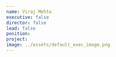 ```yaml
---
name: Viraj Mehta
executive: false
director: false
lead: false
position:  
project:  
image: ../assets/default_exec_image.png
---
```

